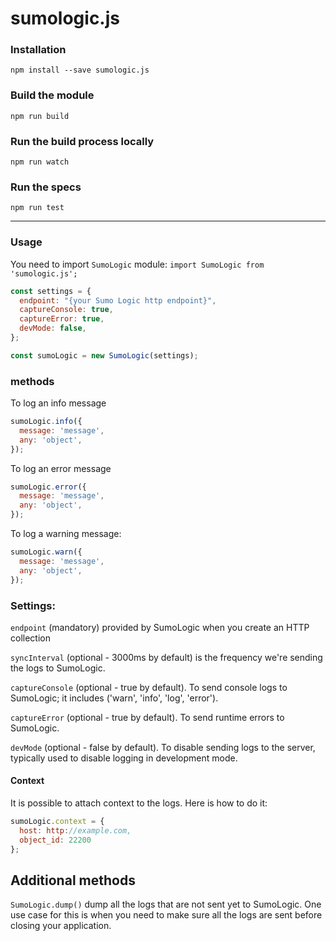 # sumologic.js

### Installation
`npm install --save sumologic.js`

### Build the module
`npm run build`

### Run the build process locally
`npm run watch`

### Run the specs
`npm run test`

---

### Usage
You need to import `SumoLogic` module:
`import SumoLogic from 'sumologic.js';`


```javascript
const settings = {
  endpoint: "{your Sumo Logic http endpoint}",
  captureConsole: true,
  captureError: true,
  devMode: false,
};

const sumoLogic = new SumoLogic(settings);
```

### methods

To log an info message
```javascript
sumoLogic.info({
  message: 'message',
  any: 'object',
});
```

To log an error message
```javascript
sumoLogic.error({
  message: 'message',
  any: 'object',
});
```

To log a warning message:
```javascript
sumoLogic.warn({
  message: 'message',
  any: 'object',
});
```

### Settings:
`endpoint` (mandatory) provided by SumoLogic when you create an HTTP collection

`syncInterval` (optional - 3000ms by default) is the frequency we're sending the logs to SumoLogic.

`captureConsole` (optional - true by default). To send console logs to SumoLogic; it includes ('warn', 'info', 'log', 'error'). 

`captureError` (optional - true by default). To send runtime errors to SumoLogic. 

`devMode` (optional - false by default). To disable sending logs to the server, typically used to disable logging in development mode.
#### Context
It is possible to attach context to the logs. Here is how to do it:
```javascript
sumoLogic.context = {
  host: http://example.com,
  object_id: 22200
};
```

## Additional methods
`SumoLogic.dump()` dump all the logs that are not sent yet to SumoLogic. One use case for this is when you need to make sure all the logs are sent before closing your application.
